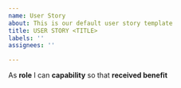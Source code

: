 ```yaml
---
name: User Story
about: This is our default user story template
title: USER STORY <TITLE>
labels: ''
assignees: ''

---
```


As **role** I can **capability** so that **received benefit**
